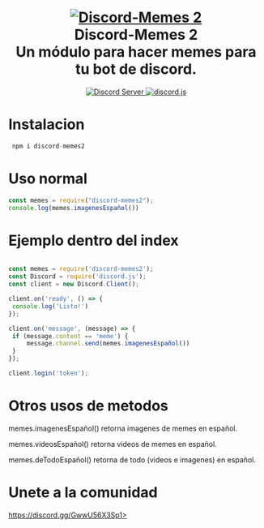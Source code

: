 <h1 align="center">
  <br>
  <a href="https://github.com/HazoxO/discord-memes2"><img src="https://w.wallhaven.cc/full/8x/wallhaven-8x7qj2.jpg" alt="Discord-Memes 2"></a>
  <br>
  Discord-Memes 2
  <br>
</h<h4 align="center">Un módulo para hacer memes para tu bot de discord.</h4>

<p align="center">
  <a href="https://discordapp.com/invite/7ZsYdpuF">
    <img src="https://discordapp.com/api/guilds/845459731308347442/widget.png?style=shield" alt="Discord Server">
  </a>
  <a href="https://github.com/discordjs/discord.js">
     <img src="https://img.shields.io/badge/discord-js-blue.svg" alt="discord.js">
  </a>

  # Instalacion 
  
 ```js
  npm i discord-memes2
 ```
  
  # Uso normal
  
  ```js
 const memes = require("discord-memes2"); 
console.log(memes.imagenesEspañol())
  ```
  
  # Ejemplo dentro del index
  
   ```js
 
  const memes = require('discord-memes2');
const Discord = require('discord.js');
const client = new Discord.Client();

client.on('ready', () => {
    console.log('Listo!')
});

client.on('message', (message) => {
    if (message.content == 'meme') {
        message.channel.send(memes.imagenesEspañol())
    }
});

client.login('token');
 ```
  
  # Otros usos de metodos
  
  memes.imagenesEspañol() retorna imagenes de memes en español.

  memes.videosEspañol() retorna videos de memes en español.

  memes.deTodoEspañol() retorna de todo (videos e imagenes) en español.
  
  # Unete a la comunidad
  
  https://discord.gg/GwwU56X3Sp1>
 
